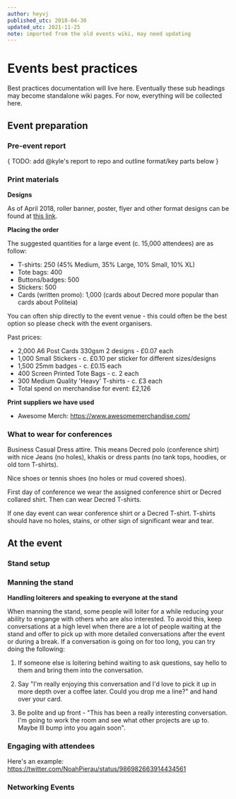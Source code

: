 ```yaml
---
author: heyvj
published_utc: 2018-04-30
updated_utc: 2021-11-25
note: imported from the old events wiki, may need updating
---
```


# Events best practices

Best practices documentation will live here. Eventually these sub headings may become standalone wiki pages. For now, everything will be collected here.


## Event preparation

### Pre-event report

{ TODO: add @kyle's report to repo and outline format/key parts below }

### Print materials

**Designs**

As of April 2018, roller banner, poster, flyer and other format designs can be found at [this link](https://www.notion.so/Print-matter-10-2017-06dd20f02dc34d19af52e51d784d32cd).

**Placing the order**

The suggested quantities for a large event (c. 15,000 attendees) are as follow:

* T-shirts: 250 (45% Medium, 35% Large, 10% Small, 10% XL)
* Tote bags: 400
* Buttons/badges: 500
* Stickers: 500
* Cards (written promo): 1,000 (cards about Decred more popular than cards about Politeia)

You can often ship directly to the event venue - this could often be the best option so please check with the event organisers.

Past prices:

* 2,000 A6 Post Cards 330gsm 2 designs - £0.07 each
* 1,000 Small Stickers - c. £0.10 per sticker for different sizes/designs
* 1,500 25mm badges - c. £0.15 each
* 400 Screen Printed Tote Bags - c. 2 each
* 300 Medium Quality 'Heavy' T-shirts - c. £3 each
* Total spend on merchandise for event: £2,126

**Print suppliers we have used**

* Awesome Merch: https://www.awesomemerchandise.com/

### What to wear for conferences

Business Casual Dress attire. This means Decred polo (conference shirt) with nice Jeans (no holes), khakis or dress pants (no tank tops, hoodies, or old torn T-shirts).

Nice shoes or tennis shoes (no holes or mud covered shoes).

First day of conference we wear the assigned conference shirt or Decred collared shirt. Then can wear Decred T-shirts.

If one day event can wear conference shirt or a Decred T-shirt. T-shirts should have no holes, stains, or other sign of significant wear and tear.


## At the event

### Stand setup

### Manning the stand

**Handling loiterers and speaking to everyone at the stand**

When manning the stand, some people will loiter for a while reducing your ability to engange with others who are also interested. To avoid this, keep conversations at a high level when there are a lot of people waiting at the stand and offer to pick up with more detailed conversations after the event or during a break. If a conversation is going on for too long, you can try doing the following:

1) If someone else is loitering behind waiting to ask questions, say hello to them and bring them into the conversation.

2) Say "I'm really enjoying this conversation and I'd love to pick it up in more depth over a coffee later. Could you drop me a line?" and hand over your card.

3) Be polite and up front - "This has been a really interesting conversation. I'm going to work the room and see what other projects are up to. Maybe Ill bump into you again soon".

### Engaging with attendees

Here's an example: https://twitter.com/NoahPierau/status/986982663914434561

### Networking Events
